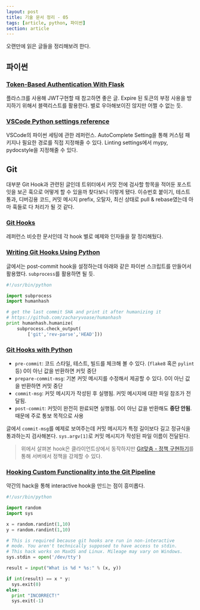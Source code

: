 ```yaml
---
layout: post
title: 기술 문서 정리 - 05
tags: [article, python, 파이썬]
section: article
---
```


오랜만에 읽은 글들을 정리해보려 한다.

## 파이썬

### [Token-Based Authentication With Flask]

플라스크를 사용해 JWT구현할 때 참고하면 좋은 글. Expire 된 토큰의 부정 사용을 방지하기 위해서 블랙리스트를 활용한다. 별로 우아해보이진 않지만 어쩔 수 없는 듯.

### [VSCode Python settings reference]

VSCode의 파이썬 세팅에 관한 레퍼런스. AutoComplete Setting을 통해 커스텀 패키지나 필요한 경로를 직접 지정해줄 수 있다. Linting settings에서 mypy, pydocstyle을 지정해줄 수 있다.

## Git

대부분 Git Hook과 관련된 글인데 트위터에서 커밋 전에 검사할 항목을 적어둔 포스트잇을 보곤 훅으로 어떻게 할 수 있을까 찾다보니 이렇게 됐다. 이슈번호 붙이기, 테스트 통과, 디버깅용 코드, 커밋 메시지 prefix, 오탈자, 최신 상태로 pull & rebase였는데 아마 훅들로 다 처리가 될 것 같다.

### [Git Hooks]

레퍼런스 비슷한 문서인데 각 hook 별로 예제와 인자들을 잘 정리해뒀다.

### [Writing Git Hooks Using Python]

글에서는 post-commit hook을 설정하는데 아래와 같은 파이썬 스크립트를 만들어서 활용했다. `subprocess`를 활용하면 될 듯.

```python
#!/usr/bin/python

import subprocess
import humanhash

# get the last commit SHA and print it after humanizing it
# https://github.com/zacharyvoase/humanhash
print humanhash.humanize(
    subprocess.check_output(
        ['git','rev-parse','HEAD']))
```

### [Git Hooks with Python]

- `pre-commit`: 코드 스타일, 테스트, 빌드를 체크해 볼 수 있다. (`flake8` 혹은 `pylint` 등) 0이 아닌 값을 반환하면 커밋 중단
- `prepare-commit-msg`: 기본 커밋 메시지를 수정해서 제공할 수 있다. 0이 아닌 값을 반환하면 커밋 중단
- `commit-msg`: 커밋 메시지가 작성된 후 실행됨. 커밋 메시지에 대한 파일 참조가 전달됨.
- `post-commit`: 커밋이 완전히 완료되면 실행됨. 0이 아닌 값을 반환해도 **중단 안됨**. 때문에 주로 통보 목적으로 사용

글에서 `commit-msg`를 예제로 보여주는데 커밋 메시지가 특정 길이보다 길고 정규식을 통과하는지 검사해본다. `sys.argv[1]`로 커밋 메시지가 작성된 파일 이름이 전달된다.

> 위에서 살펴본 hook은 클라이언트상에서 동작하지만 [Git맞춤 - 정책 구현하기]를 통해 서버에서 정책을 강제할 수 있다.

### [Hooking Custom Functionality into the Git Pipeline]

약간의 hack을 통해 interactive hook을 만드는 점이 흥미롭다.

```python
#!/usr/bin/python

import random
import sys

x = random.randint(1,10)
y = random.randint(1,10)

# This is required because git hooks are run in non-interactive
# mode. You aren't technically supposed to have access to stdin.
# This hack works on MaxOS and Linux. Mileage may vary on Windows.
sys.stdin = open('/dev/tty')

result = input("What is %d * %s:" % (x, y))

if int(result) == x * y:
  sys.exit(0)
else:
  print "INCORRECT!"
  sys.exit(-1)
```

[Token-Based Authentication With Flask]: https://realpython.com/blog/python/token-based-authentication-with-flask/
[Writing Git Hooks Using Python]: https://dzone.com/articles/writing-git-hooks-using-python
[Git Hooks with Python]: https://devslash.net/easy-git-hooks-with-python/
[Git맞춤 - 정책 구현하기]: https://git-scm.com/book/ko/v2/Git%EB%A7%9E%EC%B6%A4-%EC%A0%95%EC%B1%85-%EA%B5%AC%ED%98%84%ED%95%98%EA%B8%B0#r_an_example_git_enforced_policy
[Hooking Custom Functionality into the Git Pipeline]: https://courses.csail.mit.edu/6.S194/13/lessons/03-git/adding-custom-hooks-to-git.html
[Git Hooks]: https://www.atlassian.com/git/tutorials/git-hooks
[VSCode Python settings reference]: https://code.visualstudio.com/docs/python/settings-reference
